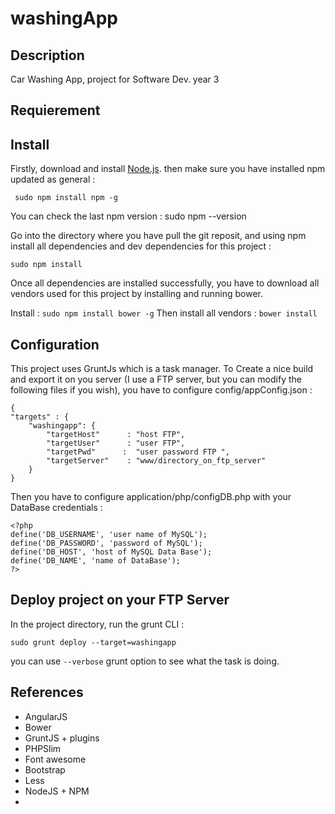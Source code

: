 washingApp
==========
Description
-------
Car Washing App, project for Software Dev. year 3

Requierement
-------

Install
-------
Firstly, download and install [Node.js](https://nodejs.org). 
 then make sure you have installed npm updated as general :

     sudo npm install npm -g
You can check the last npm version :
     sudo npm --version

Go into the directory where you have pull the git reposit, and using npm install all dependencies and dev dependencies for this project : 

    sudo npm install
Once  all dependencies are installed successfully, you have to download all vendors used for this project by installing and running bower.

Install : `sudo npm install bower -g`
Then install all vendors : `bower install`

Configuration
-------

This project uses GruntJs which is a task manager. To Create a nice build and export it on you server (I use a FTP server, but you can modify the following files if you wish), you have to configure config/appConfig.json : 

    {
	"targets" : {
        "washingapp": {
            "targetHost"      : "host FTP",
            "targetUser"      : "user FTP",
            "targetPwd"      :  "user password FTP ",
            "targetServer"    : "www/directory_on_ftp_server"
        }
    }

Then you have to configure application/php/configDB.php with your DataBase credentials : 

    <?php
    define('DB_USERNAME', 'user name of MySQL');
    define('DB_PASSWORD', 'password of MySQL');
    define('DB_HOST', 'host of MySQL Data Base');
    define('DB_NAME', 'name of DataBase');
    ?>

Deploy project on your FTP Server 
-------
In the project directory, run the grunt CLI :

    sudo grunt deploy --target=washingapp
   
   you can use `--verbose` grunt option to see what the task is doing.

References
-------

 - AngularJS
 - Bower
 - GruntJS + plugins
 - PHPSlim
 - Font awesome
 - Bootstrap
 - Less
 - NodeJS + NPM
 - 
